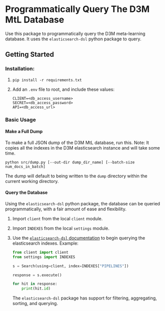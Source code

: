 # Programmatically Query The D3M MtL Database 

Use this package to programmatically query the D3M meta-learning database. It uses the `elasticsearch-dsl` python package to query.

## Getting Started

### Installation:

1.  ```shell
    pip install -r requirements.txt
    ```

1.  Add an `.env` file to root, and include these values:

    ```env
    CLIENT=<db_access_username>
    SECRET=<db_access_password>
    API=<db_access_url>
    ```

### Basic Usage

#### Make a Full Dump

To make a full JSON dump of the D3M MtL database, run this. Note: It copies all the indexes in the D3M elasticsearch instance and will take some time.

```shell
python src/dump.py [--out-dir dump_dir_name] [--batch-size num_docs_in_batch]
```

The dump will default to being written to the `dump` directory within the current working directory.

#### Query the Database

Using the `elasticsearch-dsl` python package, the database can be queried programmatically, with a fair amount of ease and flexibility.

1.  Import `client` from the local `client` module.
1.  Import `INDEXES` from the local `settings` module.
1.  Use the [`elasticsearch-dsl` documentation](https://elasticsearch-dsl.readthedocs.io/en/latest/search_dsl.html) to begin querying the elasticsearch indexes. Example:
    
    ```python
    from client import client
    from settings import INDEXES

    s = Search(using=client, index=INDEXES["PIPELINES"])

    response = s.execute()

    for hit in response:
        print(hit.id)
    ```

    The `elasticsearch-dsl` package has support for filtering, aggregating, sorting, and querying.